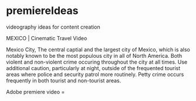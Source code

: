 # premiereIdeas
videography ideas for content creation 

MEXICO | Cinematic Travel Video

Mexico City, The central captial and the largest city of Mexico, which is also notably known to be the most populous city in all of North America. 
Both violent and non-violent crime occuring throughout the city at all times. Use additional caution, particularly at night, outside of the frequented tourist areas where police and security patrol more routinely. Petty crime occurs frequently in both tourist and non-tourist areas.

Adobe premiere video = 
